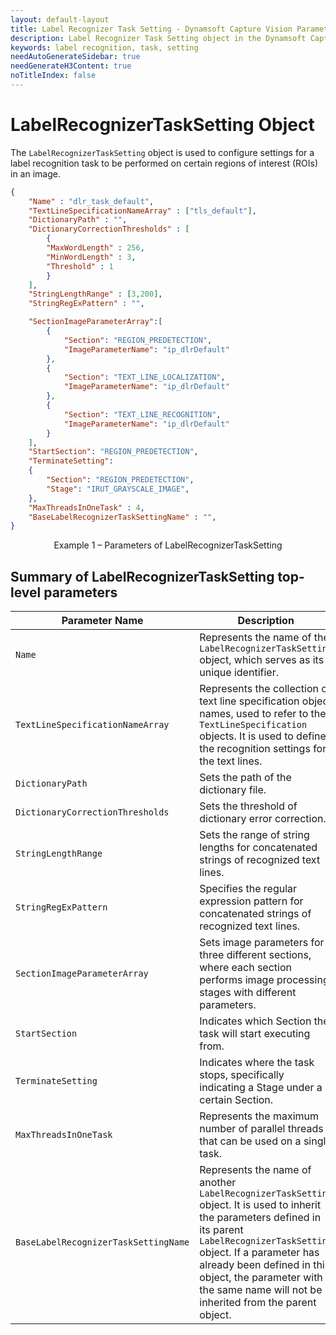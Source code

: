 ```yaml
---
layout: default-layout
title: Label Recognizer Task Setting - Dynamsoft Capture Vision Parameter File
description: Label Recognizer Task Setting object in the Dynamsoft Capture Vision Parameter File is an object for configuring and organizing the process of label recognition task.
keywords: label recognition, task, setting
needAutoGenerateSidebar: true
needGenerateH3Content: true
noTitleIndex: false
---
```


# LabelRecognizerTaskSetting Object

The `LabelRecognizerTaskSetting` object is used to configure settings for a label recognition task to be performed on certain regions of interest (ROIs) in an image.

```json
{
    "Name" : "dlr_task_default",
    "TextLineSpecificationNameArray" : ["tls_default"],
    "DictionaryPath" : "",
    "DictionaryCorrectionThresholds" : [
        {
        "MaxWordLength" : 256,
        "MinWordLength" : 3,
        "Threshold" : 1
        }
    ],
    "StringLengthRange" : [3,200],
    "StringRegExPattern" : "",

    "SectionImageParameterArray":[
        {
            "Section": "REGION_PREDETECTION",
            "ImageParameterName": "ip_dlrDefault"
        },
        {
            "Section": "TEXT_LINE_LOCALIZATION",
            "ImageParameterName": "ip_dlrDefault"
        },
        {
            "Section": "TEXT_LINE_RECOGNITION",
            "ImageParameterName": "ip_dlrDefault"
        }
    ],
    "StartSection": "REGION_PREDETECTION",
    "TerminateSetting":
    {
        "Section": "REGION_PREDETECTION", 
        "Stage": "IRUT_GRAYSCALE_IMAGE",
    },
    "MaxThreadsInOneTask" : 4,
    "BaseLabelRecognizerTaskSettingName" : "",
}
```

<div align="center">
   <p>Example 1 – Parameters of LabelRecognizerTaskSetting</p>
</div>

## Summary of LabelRecognizerTaskSetting top-level parameters

| Parameter Name | Description |
| -------------- | ----------- |
| `Name` | Represents the name of the `LabelRecognizerTaskSetting` object, which serves as its unique identifier. |
| `TextLineSpecificationNameArray` | Represents the collection of text line specification object names, used to refer to the `TextLineSpecification` objects. It is used to define the recognition settings for the text lines. |
| `DictionaryPath` | Sets the path of the dictionary file. |
| `DictionaryCorrectionThresholds`| Sets the threshold of dictionary error correction.|
| `StringLengthRange` | Sets the range of string lengths for concatenated strings of recognized text lines.|
| `StringRegExPattern` | Specifies the regular expression pattern for concatenated strings of recognized text lines.|
| `SectionImageParameterArray` | Sets image parameters for three different sections, where each section performs image processing stages with different parameters.|
| `StartSection` | Indicates which Section the task will start executing from.|
| `TerminateSetting` | Indicates where the task stops, specifically indicating a Stage under a certain Section.|
| `MaxThreadsInOneTask` | Represents the maximum number of parallel threads that can be used on a single task.|
| `BaseLabelRecognizerTaskSettingName` | Represents the name of another `LabelRecognizerTaskSetting` object. It is used to inherit the parameters defined in its parent `LabelRecognizerTaskSetting` object. If a parameter has already been defined in this object, the parameter with the same name will not be inherited from the parent object.|

